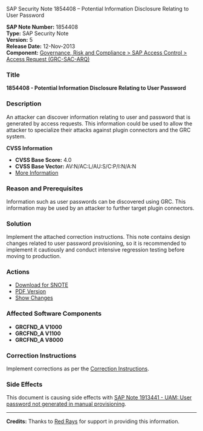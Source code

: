 SAP Security Note 1854408 – Potential Information Disclosure Relating to User Password

**SAP Note Number:** 1854408  
**Type:** SAP Security Note  
**Version:** 5  
**Release Date:** 12-Nov-2013  
**Component:** [Governance, Risk and Compliance > SAP Access Control > Access Request (GRC-SAC-ARQ)](https://me.sap.com/mynotes?tab=Search&sortBy=Relevance&filters=themk%25253Aeq~'GRC*'%25252BreleaseStatus%25253Aeq~'CustomerRelease'%25252BsecurityPatchDay%25253Aeq~'NotRestricted'%25252BfuzzyThreshold%25253Aeq~'0.9'&flag=mynotes)

### Title
**1854408 - Potential Information Disclosure Relating to User Password**

### Description
An attacker can discover information relating to user and password that is generated by access requests. This information could be used to allow the attacker to specialize their attacks against plugin connectors and the GRC system.

**CVSS Information**  
- **CVSS Base Score:** 4.0  
- **CVSS Base Vector:** AV:N/AC:L/AU:S/C:P/I:N/A:N  
- [More Information](https://service.sap.com/securitynotes/)

### Reason and Prerequisites
Information such as user passwords can be discovered using GRC. This information may be used by an attacker to further target plugin connectors.

### Solution
Implement the attached correction instructions. This note contains design changes related to user password provisioning, so it is recommended to implement it cautiously and conduct intensive regression testing before moving to production.

### Actions
- [Download for SNOTE](https://notesdownloads.sap.com/note/0040000010961842017)
- [PDF Version](https://userapps.support.sap.com/sap/support/sfm/notes/print/0001854408?language=en-US&token=4CC1DB46185D77227183F4B57B420874)
- [Show Changes](https://me.sap.com/notesLatestChanges/0001854408/E/diff)

### Affected Software Components
- **GRCFND_A V1000**
- **GRCFND_A V1100**
- **GRCFND_A V8000**

### Correction Instructions
Implement corrections as per the [Correction Instructions](https://me.sap.com/corrins/0001854408/5857).

### Side Effects
This document is causing side effects with [SAP Note 1913441 - UAM: User password not generated in manual provisioning](https://me.sap.com/notes/0001913441).

---

**Credits:** Thanks to [Red Rays](https://redrays.io) for support in providing this information.
